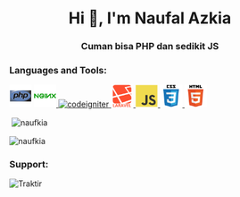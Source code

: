 <h1 align="center">Hi 👋, I'm Naufal Azkia</h1>
<h3 align="center">Cuman bisa PHP dan sedikit JS</h3>

<h3 align="left">Languages and Tools:</h3>
<p align="left"><a href="https://www.php.net" target="_blank" rel="noreferrer"><img src="https://raw.githubusercontent.com/devicons/devicon/master/icons/php/php-original.svg" alt="php" width="40" height="40"/></a> <a href="https://www.nginx.com" target="_blank" rel="noreferrer"><img src="https://raw.githubusercontent.com/devicons/devicon/master/icons/nginx/nginx-original.svg" alt="nginx" width="40" height="40"/> </a><a href="https://codeigniter.com" target="_blank" rel="noreferrer"> <img src="https://cdn.worldvectorlogo.com/logos/codeigniter.svg" alt="codeigniter" width="40" height="40"/> </a><a href="https://laravel.com/" target="_blank" rel="noreferrer"> <img src="https://raw.githubusercontent.com/devicons/devicon/master/icons/laravel/laravel-plain-wordmark.svg" alt="laravel" width="40" height="40"/> </a><a href="https://developer.mozilla.org/en-US/docs/Web/JavaScript" target="_blank" rel="noreferrer"> <img src="https://raw.githubusercontent.com/devicons/devicon/master/icons/javascript/javascript-original.svg" alt="javascript" width="40" height="40"/> </a><a href="https://www.w3schools.com/css/" target="_blank" rel="noreferrer"> <img src="https://raw.githubusercontent.com/devicons/devicon/master/icons/css3/css3-original-wordmark.svg" alt="css3" width="40" height="40"/> </a><a href="https://www.w3.org/html/" target="_blank" rel="noreferrer"> <img src="https://raw.githubusercontent.com/devicons/devicon/master/icons/html5/html5-original-wordmark.svg" alt="html5" width="40" height="40"/> </a> </p>

<p>&nbsp;<img align="center" src="https://github-readme-stats.vercel.app/api?username=naufkia&show_icons=true&locale=en&theme=dracula" alt="naufkia" /></p>

<p><img align="center" src="https://github-readme-streak-stats.herokuapp.com/?user=naufkia&theme=dracula" alt="naufkia" /></p>


<h3 align="left">Support:</h3>
<p><a href="https://nauf.space/donate" target="_blank"> <img align="left" src="https://cdn.buymeacoffee.com/buttons/v2/default-yellow.png" height="50" width="210" alt="Traktir" /></a></p><br><br>